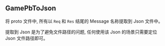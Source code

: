 ## GamePbToJson

将 proto 文件中, 所有以 `Req` 和 `Res` 结尾的 Message 名称提取到 Json 文件中。

提取到 Json 是为了避免文件路径的问题, 任何使用该 Json 的场景只需要定位 Json 文件路径即可。
